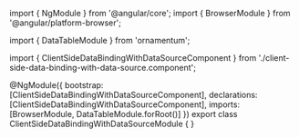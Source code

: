 import { NgModule } from '@angular/core';
import { BrowserModule } from '@angular/platform-browser';
  
import { DataTableModule } from 'ornamentum';
  
import { ClientSideDataBindingWithDataSourceComponent } from './client-side-data-binding-with-data-source.component';

@NgModule({
 bootstrap: [ClientSideDataBindingWithDataSourceComponent],
 declarations: [ClientSideDataBindingWithDataSourceComponent],
 imports: [BrowserModule, DataTableModule.forRoot()]
})
export class ClientSideDataBindingWithDataSourceModule {
}
